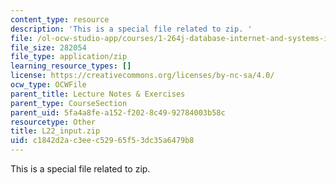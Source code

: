 ```yaml
---
content_type: resource
description: 'This is a special file related to zip. '
file: /ol-ocw-studio-app/courses/1-264j-database-internet-and-systems-integration-technologies-fall-2013/c1842d2ac3eec52965f53dc35a6479b8_L22_input.zip
file_size: 282054
file_type: application/zip
learning_resource_types: []
license: https://creativecommons.org/licenses/by-nc-sa/4.0/
ocw_type: OCWFile
parent_title: Lecture Notes & Exercises
parent_type: CourseSection
parent_uid: 5fa4a8fe-a152-f202-8c49-92784003b58c
resourcetype: Other
title: L22_input.zip
uid: c1842d2a-c3ee-c529-65f5-3dc35a6479b8
---
```

This is a special file related to zip. 